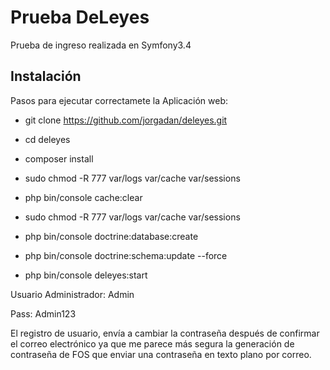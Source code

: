 Prueba DeLeyes
========================

Prueba de ingreso realizada en Symfony3.4

Instalación
--------------

Pasos para ejecutar correctamete la Aplicación web:

  * git clone https://github.com/jorgadan/deleyes.git

  * cd deleyes

  * composer install

  * sudo chmod -R 777 var/logs var/cache var/sessions 

  * php bin/console cache:clear
  
  * sudo chmod -R 777 var/logs var/cache var/sessions 
  
  * php bin/console doctrine:database:create 
  
  * php bin/console doctrine:schema:update --force 
  
  * php bin/console deleyes:start
  
  Usuario Administrador: Admin
  
  Pass: Admin123

El registro de usuario, envía a cambiar la contraseña después de confirmar el correo electrónico
ya que me parece más segura la generación de contraseña de FOS que enviar una contraseña en texto
plano por correo.